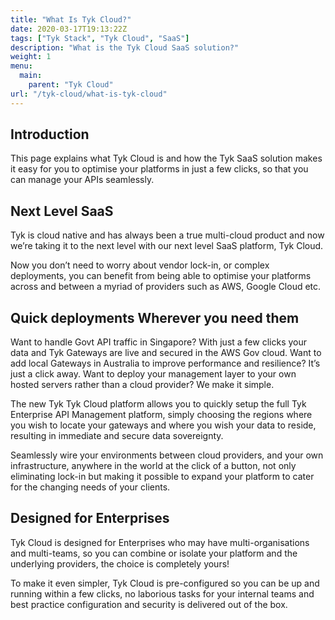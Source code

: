 ```yaml
---
title: "What Is Tyk Cloud?"
date: 2020-03-17T19:13:22Z
tags: ["Tyk Stack", "Tyk Cloud", "SaaS"]
description: "What is the Tyk Cloud SaaS solution?"
weight: 1
menu:
  main:
    parent: "Tyk Cloud"
url: "/tyk-cloud/what-is-tyk-cloud"
---
```

## Introduction

This page explains what Tyk Cloud is and how the Tyk SaaS solution makes it easy for you to optimise your platforms in just a few clicks, so that you can manage your APIs seamlessly.  

## Next Level SaaS

Tyk is cloud native and has always been a true multi-cloud product and now we’re taking it to the next level with our next level SaaS platform, Tyk Cloud. 

Now you don’t need to worry about vendor lock-in, or complex deployments, you can benefit from being able to optimise your platforms across and between a myriad of providers such as AWS, Google Cloud etc.

## Quick deployments Wherever you need them

Want to handle Govt API traffic in Singapore? With just a few clicks your data and Tyk Gateways are live and secured in the AWS Gov cloud. Want to add local Gateways in Australia to improve performance and resilience? It’s just a click away. Want to deploy your management layer to your own hosted servers rather than a cloud provider? We make it simple.

The new Tyk Tyk Cloud platform allows you to quickly setup the full Tyk Enterprise API Management platform, simply choosing the regions where you wish to locate your gateways and where you wish your data to reside, resulting in immediate and secure data sovereignty. 

Seamlessly wire your environments between cloud providers, and your own infrastructure, anywhere in the world at the click of a button, not only eliminating lock-in but making it possible to expand your platform to cater for the changing needs of your clients.

## Designed for Enterprises

Tyk Cloud is designed for Enterprises who may have multi-organisations and multi-teams, so you can combine or isolate your platform and the underlying providers, the choice is completely yours! 
 
To make it even simpler, Tyk Cloud is pre-configured so you can be up and running within a few clicks, no laborious tasks for your internal teams and best practice configuration and security is delivered out of the box.
